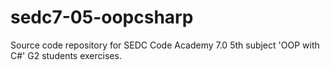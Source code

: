 # sedc7-05-oopcsharp
Source code repository for SEDC Code Academy 7.0 5th subject 'OOP with C#' G2 students exercises.
